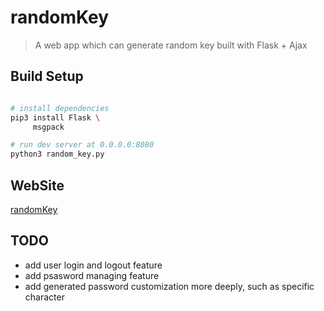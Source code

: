 # randomKey

> A web app which can generate random key built with Flask + Ajax

## Build Setup

```bash

# install dependencies
pip3 install Flask \
     msgpack

# run dev server at 0.0.0.0:8080
python3 random_key.py

```
	
## WebSite

[randomKey](http://dev.feihu1996.cn/randomKey "randomKey")

## TODO

- add user login and logout feature
- add psasword managing feature
- add generated password customization more deeply, such as specific character

